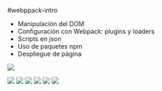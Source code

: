 #webppack-intro

- Manipulación del DOM
- Configuración con Webpack: plugins y loaders
- Scripts en json
- Uso de paquetes npm
- Despliegue de página





![](https://pbs.twimg.com/media/FcvhTXLaAAASQDu?format=png&name=small)

![](https://img.shields.io/badge/Webpack-8DD6F9?style=for-the-badge&logo=Webpack&logoColor=white) ![](https://img.shields.io/badge/JavaScript-323330?style=for-the-badge&logo=javascript&logoColor=F7DF1E) ![](https://img.shields.io/badge/HTML5-E34F26?style=for-the-badge&logo=html5&logoColor=white) ![](https://img.shields.io/badge/npm-CB3837?style=for-the-badge&logo=npm&logoColor=white) ![](https://img.shields.io/badge/Tailwind_CSS-38B2AC?style=for-the-badge&logo=tailwind-css&logoColor=white) ![](https://img.shields.io/badge/GitHub%20Pages-222222?style=for-the-badge&logo=GitHub%20Pages&logoColor=white)